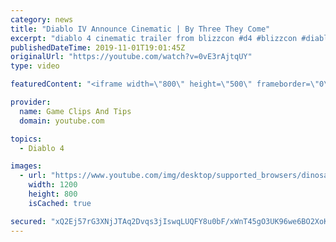 ```yaml
---
category: news
title: "Diablo IV Announce Cinematic | By Three They Come"
excerpt: "diablo 4 cinematic trailer from blizzcon #d4 #blizzcon #diablo."
publishedDateTime: 2019-11-01T19:01:45Z
originalUrl: "https://youtube.com/watch?v=0vE3rAjtqUY"
type: video

featuredContent: "<iframe width=\"800\" height=\"500\" frameborder=\"0\" src=\"https://www.youtube.com/embed/0vE3rAjtqUY\" allow=\"accelerometer; autoplay; encrypted-media; gyroscope; picture-in-picture\" allowfullscreen></iframe>"

provider:
  name: Game Clips And Tips
  domain: youtube.com

topics:
  - Diablo 4

images:
  - url: "https://www.youtube.com/img/desktop/supported_browsers/dinosaur.png"
    width: 1200
    height: 800
    isCached: true

secured: "xQ2Ej57rG3XNjJTAq2Dvqs3jIswqLUQFY8u0bF/xWnT45gO3UK96we6BO2XoKZu2zZSbuECKAwVBQq/rqAbFikuyOdmaK5VrPuKKOEYrRbbsL91/VyHIiKBsF5cisHhUQP+/CJP9qaq6iLozLc6ndfSesqSRh7CeORoL1uTm3+An6zNGhHtk5smsJkDsTnLQYvavxeAGdh5/rMDJo3V7DuUHU6vDAzMuRwgV05xKp+n046rGoB8N94j93u3K0tGlYQlj1VR0emUDDnCYO3xEYCIFnrwYAtvz9hMkVeef5d7Wbyeq/zpo7wM92eUEG0T6NB9a/3hLATKSb0mNQcafjaqGz1V2q5nptK7dadVUP3esHpf6vC4/TGlYghWBxikB2/tmRHYDnfOEP8lkhHLZQQ==;PPjRTFW7vbcgBhP2pmo39w=="
---
```


